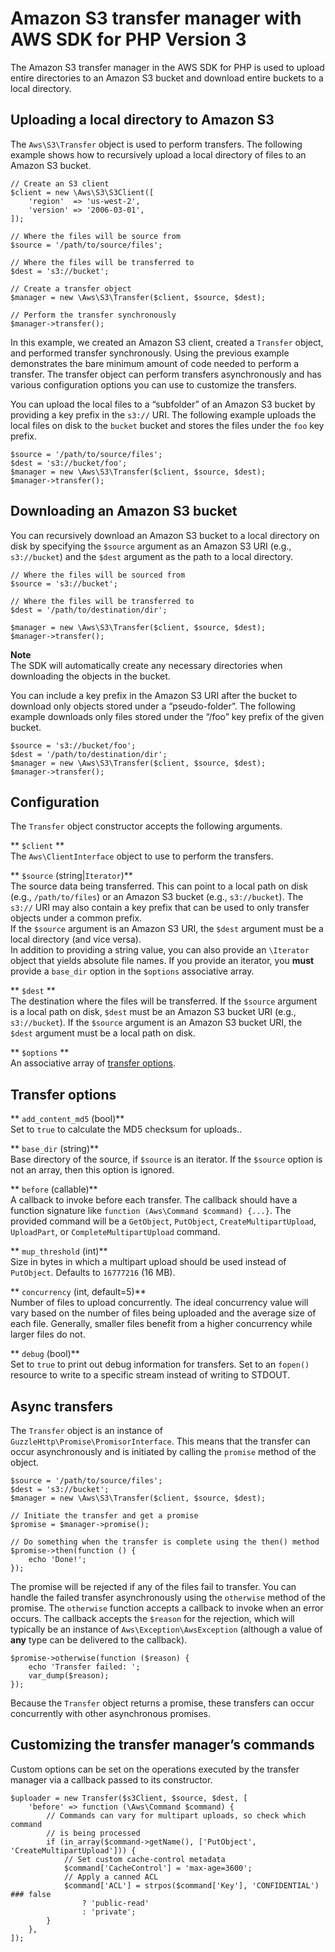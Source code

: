# Amazon S3 transfer manager with AWS SDK for PHP Version 3<a name="s3-transfer"></a>

The Amazon S3 transfer manager in the AWS SDK for PHP is used to upload entire directories to an Amazon S3 bucket and download entire buckets to a local directory\.

## Uploading a local directory to Amazon S3<a name="uploading-a-local-directory-to-s3"></a>

The `Aws\S3\Transfer` object is used to perform transfers\. The following example shows how to recursively upload a local directory of files to an Amazon S3 bucket\.

```
// Create an S3 client
$client = new \Aws\S3\S3Client([
    'region'  => 'us-west-2',
    'version' => '2006-03-01',
]);

// Where the files will be source from
$source = '/path/to/source/files';

// Where the files will be transferred to
$dest = 's3://bucket';

// Create a transfer object
$manager = new \Aws\S3\Transfer($client, $source, $dest);

// Perform the transfer synchronously
$manager->transfer();
```

In this example, we created an Amazon S3 client, created a `Transfer` object, and performed transfer synchronously\. Using the previous example demonstrates the bare minimum amount of code needed to perform a transfer\. The transfer object can perform transfers asynchronously and has various configuration options you can use to customize the transfers\.

You can upload the local files to a “subfolder” of an Amazon S3 bucket by providing a key prefix in the `s3://` URI\. The following example uploads the local files on disk to the `bucket` bucket and stores the files under the `foo` key prefix\.

```
$source = '/path/to/source/files';
$dest = 's3://bucket/foo';
$manager = new \Aws\S3\Transfer($client, $source, $dest);
$manager->transfer();
```

## Downloading an Amazon S3 bucket<a name="downloading-an-s3-bucket"></a>

You can recursively download an Amazon S3 bucket to a local directory on disk by specifying the `$source` argument as an Amazon S3 URI \(e\.g\., `s3://bucket`\) and the `$dest` argument as the path to a local directory\.

```
// Where the files will be sourced from
$source = 's3://bucket';

// Where the files will be transferred to
$dest = '/path/to/destination/dir';

$manager = new \Aws\S3\Transfer($client, $source, $dest);
$manager->transfer();
```

**Note**  
The SDK will automatically create any necessary directories when downloading the objects in the bucket\.

You can include a key prefix in the Amazon S3 URI after the bucket to download only objects stored under a “pseudo\-folder”\. The following example downloads only files stored under the “/foo” key prefix of the given bucket\.

```
$source = 's3://bucket/foo';
$dest = '/path/to/destination/dir';
$manager = new \Aws\S3\Transfer($client, $source, $dest);
$manager->transfer();
```

## Configuration<a name="configuration"></a>

The `Transfer` object constructor accepts the following arguments\.

** `$client` **  
The `Aws\ClientInterface` object to use to perform the transfers\.

** `$source` \(string\|``Iterator``\)**  
The source data being transferred\. This can point to a local path on disk \(e\.g\., `/path/to/files`\) or an Amazon S3 bucket \(e\.g\., `s3://bucket`\)\. The `s3://` URI may also contain a key prefix that can be used to only transfer objects under a common prefix\.  
If the `$source` argument is an Amazon S3 URI, the `$dest` argument must be a local directory \(and vice versa\)\.  
In addition to providing a string value, you can also provide an `\Iterator` object that yields absolute file names\. If you provide an iterator, you **must** provide a `base_dir` option in the `$options` associative array\.

** `$dest` **  
The destination where the files will be transferred\. If the `$source` argument is a local path on disk, `$dest` must be an Amazon S3 bucket URI \(e\.g\., `s3://bucket`\)\. If the `$source` argument is an Amazon S3 bucket URI, the `$dest` argument must be a local path on disk\.

** `$options` **  
An associative array of [transfer options](#s3-transfer-options)\.

## Transfer options<a name="s3-transfer-options"></a>

** `add_content_md5` \(bool\)**  
Set to `true` to calculate the MD5 checksum for uploads.\.

** `base_dir` \(string\)**  
Base directory of the source, if `$source` is an iterator\. If the `$source` option is not an array, then this option is ignored\.

** `before` \(callable\)**  
A callback to invoke before each transfer\. The callback should have a function signature like `function (Aws\Command $command) {...}`\. The provided command will be a `GetObject`, `PutObject`, `CreateMultipartUpload`, `UploadPart`, or `CompleteMultipartUpload` command\.

** `mup_threshold` \(int\)**  
Size in bytes in which a multipart upload should be used instead of `PutObject`\. Defaults to `16777216` \(16 MB\)\.

** `concurrency` \(int, default=5\)**  
Number of files to upload concurrently\. The ideal concurrency value will vary based on the number of files being uploaded and the average size of each file\. Generally, smaller files benefit from a higher concurrency while larger files do not\.

** `debug` \(bool\)**  
Set to `true` to print out debug information for transfers\. Set to an `fopen()` resource to write to a specific stream instead of writing to STDOUT\.

## Async transfers<a name="async-transfers"></a>

The `Transfer` object is an instance of `GuzzleHttp\Promise\PromisorInterface`\. This means that the transfer can occur asynchronously and is initiated by calling the `promise` method of the object\.

```
$source = '/path/to/source/files';
$dest = 's3://bucket';
$manager = new \Aws\S3\Transfer($client, $source, $dest);

// Initiate the transfer and get a promise
$promise = $manager->promise();

// Do something when the transfer is complete using the then() method
$promise->then(function () {
    echo 'Done!';
});
```

The promise will be rejected if any of the files fail to transfer\. You can handle the failed transfer asynchronously using the `otherwise` method of the promise\. The `otherwise` function accepts a callback to invoke when an error occurs\. The callback accepts the `$reason` for the rejection, which will typically be an instance of `Aws\Exception\AwsException` \(although a value of **any** type can be delivered to the callback\)\.

```
$promise->otherwise(function ($reason) {
    echo 'Transfer failed: ';
    var_dump($reason);
});
```

Because the `Transfer` object returns a promise, these transfers can occur concurrently with other asynchronous promises\.

## Customizing the transfer manager’s commands<a name="customizing-the-transfer-manager-s-commands"></a>

Custom options can be set on the operations executed by the transfer manager via a callback passed to its constructor\.

```
$uploader = new Transfer($s3Client, $source, $dest, [
    'before' => function (\Aws\Command $command) {
        // Commands can vary for multipart uploads, so check which command
        // is being processed
        if (in_array($command->getName(), ['PutObject', 'CreateMultipartUpload'])) {
            // Set custom cache-control metadata
            $command['CacheControl'] = 'max-age=3600';
            // Apply a canned ACL
            $command['ACL'] = strpos($command['Key'], 'CONFIDENTIAL') ### false
                ? 'public-read'
                : 'private';
        }
    },
]);
```
